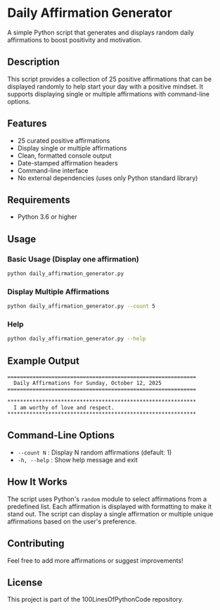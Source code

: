 # Daily Affirmation Generator

A simple Python script that generates and displays random daily affirmations to boost positivity and motivation.

## Description

This script provides a collection of 25 positive affirmations that can be displayed randomly to help start your day with a positive mindset. It supports displaying single or multiple affirmations with command-line options.

## Features

- 25 curated positive affirmations
- Display single or multiple affirmations
- Clean, formatted console output
- Date-stamped affirmation headers
- Command-line interface
- No external dependencies (uses only Python standard library)

## Requirements

- Python 3.6 or higher

## Usage

### Basic Usage (Display one affirmation)

```bash
python daily_affirmation_generator.py
```

### Display Multiple Affirmations

```bash
python daily_affirmation_generator.py --count 5
```

### Help

```bash
python daily_affirmation_generator.py --help
```

## Example Output

```
============================================================
  Daily Affirmations for Sunday, October 12, 2025
============================================================

************************************************************
  I am worthy of love and respect.
************************************************************
```

## Command-Line Options

- `--count N` : Display N random affirmations (default: 1)
- `-h, --help` : Show help message and exit

## How It Works

The script uses Python's `random` module to select affirmations from a predefined list. Each affirmation is displayed with formatting to make it stand out. The script can display a single affirmation or multiple unique affirmations based on the user's preference.

## Contributing

Feel free to add more affirmations or suggest improvements!

## License

This project is part of the 100LinesOfPythonCode repository.
